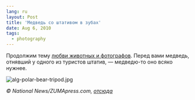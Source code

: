 ```yaml
---
lang: ru
layout: Post
title: 'Медведь со штативом в зубах'
date: Aug 6, 2010
tags:
  - photography
---
```


Продолжим тему [любви животных и фотографов](http://birdwatcher.ru/blog/4097/ "О сложностях, подстерегающих фото- и видеоанималистов"). Перед вами медведь, отнявший у одного из туристов штатив, — медведю-то оно всяко нужнее.

![alg-polar-bear-tripod.jpg](upload://alg-polar-bear-tripod.jpg)

*© National News/ZUMApress.com, [отсюда](http://www.nydailynews.com/lifestyle/pets/2010/04/15/2010-04-15_camerashy_polar_bear_charges_tourist_group_takes_off_with_tripod.html)*
